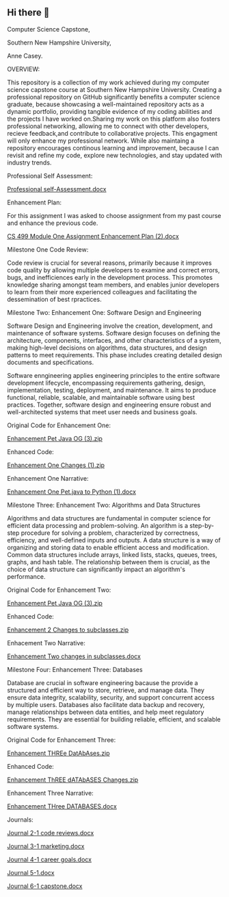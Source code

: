 ## Hi there 👋

<!--
**Anne-Casey-234/Anne-Casey-234** is a ✨ _special_ ✨ repository because its `README.md` (this file) appears on your GitHub profile.

Here are some ideas to get you started:

- 🔭 I’m currently working on ... My computer Science Capstone 
- 🌱 I’m currently learning ... Software Engineering
-
-->
Computer Science Capstone,

Southern New Hampshire University,

Anne Casey. 

OVERVIEW:

This repository is a collection of my work achieved during my computer science capstone course at Southern New Hampshire University. Creating a professional repository on GitHub significantly benefits a computer science graduate, because showcasing a well-maintained repository acts as a dynamic portfolio, providing tangible evidence of my coding abilities and the projects I have worked on.Sharing my work on this platform also fosters professional networking, allowing me to connect with other developers, recieve feedback,and contribute to collaborative projects. This engagment will only enhance my professional network. While also maintaing a repository encourages continous learning and improvement, because I can revisit and refine my code, explore new technologies, and stay updated with industry trends.

Professional Self Assessment:

[Professional self-Assessment.docx](https://github.com/user-attachments/files/16046385/Professional.self-Assessment.docx) 

Enhancement Plan:

For this assignment I was asked to choose assignment from my past course and enhance the previous code.

[CS 499 Module One Assignment Enhancement Plan (2).docx](https://github.com/user-attachments/files/16046392/CS.499.Module.One.Assignment.Enhancement.Plan.2.docx) 

Milestone One Code Review:

Code review is crucial for several reasons, primarily because it improves code quality by allowing multiple developers to examine and correct errors, bugs, and inefficiences early in the development process. This promotes knowledge sharing amongst team members, and enables junior developers to learn from their more experienced colleagues and facilitating the dessemination of best rpractices. 



Milestone Two: Enhancement One: Software Design and Engineering

Software Design and Engineering involve the creation, development, and maintenance of software systems. Software design focuses on defining the architecture, components, interfaces, and other characteristics of a system, making high-level decisions on algorithms, data structures, and design patterns to meet requirements. This phase includes creating detailed design documents and specifications. 

Software enngineering applies engineering principles to the entire software development lifecycle, encompassing requirements gathering, design, implementation, testing, deployment, and maintenance. It aims to produce functional, reliable, scalable, and maintainable software using best practices. Together, software design and engineering ensure robust and well-architected systems that meet user needs and business goals. 

Original Code for Enhancement One:


   [Enhancement Pet Java OG (3).zip](https://github.com/user-attachments/files/16046422/Enhancement.Pet.Java.OG.3.zip) 

Enhanced Code:  

[Enhancement One Changes (1).zip](https://github.com/user-attachments/files/16046425/Enhancement.One.Changes.1.zip) 

Enhancement One Narrative:


[Enhancement One Pet.java to Python (1).docx](https://github.com/user-attachments/files/16046430/Enhancement.One.Pet.java.to.Python.1.docx)  




Milestone Three: Enhancement Two: Algorithms and Data Structures 

Algorithms and data structures are fundamental in computer science for efficient data processing and problem-solving. An algorithm is a step-by-step procedure for solving a problem, characterized by correctness, efficiency, and well-defined inputs and outputs. A data structure is a way of organizing and storing data to enable efficient access and modification. Common data structures include arrays, linked lists, stacks, queues, trees, graphs, and hash table. The relationship between them is crucial, as the choice of data structure can significantly impact an algorithm's performance.


Original Code for Enhancement Two: 


[Enhancement Pet Java OG (3).zip](https://github.com/user-attachments/files/16046512/Enhancement.Pet.Java.OG.3.zip) 


Enhanced Code:


[Enhancement 2 Changes to subclasses.zip](https://github.com/user-attachments/files/16046530/Enhancement.2.Changes.to.subclasses.zip) 


Enhacement Two Narrative:


[Enhancement Two changes in subclasses.docx](https://github.com/user-attachments/files/16046534/Enhancement.Two.changes.in.subclasses.docx) 


Milestone Four: Enhancement Three: Databases


Database are crucial in software engineering bacause the provide a structured and efficient way to store, retrieve, and manage data. They ensure data integrity, scalability, security, and support concurrent access by multiple users. Databases also facilitate data backup and recovery, manage relationships between data entities, and help meet regulatory requirements. They are essential for building reliable, efficient, and scalable software systems.


Original Code for Enhancement Three:


[Enhancement THREe DatAbAses.zip](https://github.com/user-attachments/files/16046560/Enhancement.THREe.DatAbAses.zip)  


Enhanced Code:


[Enhancement ThREE dATAbASES Changes.zip](https://github.com/user-attachments/files/16046564/Enhancement.ThREE.dATAbASES.Changes.zip) 


Enhancement Three Narrative:


[Enhancement THree DATABASES.docx](https://github.com/user-attachments/files/16046567/Enhancement.THree.DATABASES.docx)



Journals:

[Journal 2-1 code reviews.docx](https://github.com/user-attachments/files/16046574/Journal.2-1.code.reviews.docx) 


[Journal 3-1 marketing.docx](https://github.com/user-attachments/files/16046582/Journal.3-1.marketing.docx) 


[Journal 4-1 career goals.docx](https://github.com/user-attachments/files/16046587/Journal.4-1.career.goals.docx) 


[Journal 5-1.docx](https://github.com/user-attachments/files/16046588/Journal.5-1.docx)


[Journal 6-1 capstone.docx](https://github.com/user-attachments/files/16046591/Journal.6-1.capstone.docx)


           
      
   


